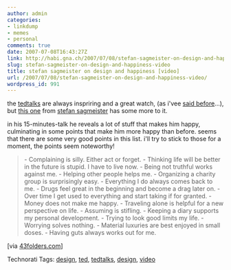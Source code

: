 ```yaml
---
author: admin
categories:
- linkdump
- memes
- personal
comments: true
date: 2007-07-08T16:43:27Z
link: http://habi.gna.ch/2007/07/08/stefan-sagmeister-on-design-and-happiness-video/
slug: stefan-sagmeister-on-design-and-happiness-video
title: stefan sagmeister on design and happiness [video]
url: /2007/07/08/stefan-sagmeister-on-design-and-happiness-video/
wordpress_id: 991
---
```


the [tedtalks](http://www.ted.com/talks) are always inspriring and a great watch, (as i'vee [said before](http://habi.gna.ch/?s=tedtalks)...), but [this one](http://www.ted.com/talks/view/id/50) from [stefan sagmeister](http://en.wikipedia.org/wiki/Stefan_Sagmeister) has some more to it.



in his 15-minutes-talk he reveals a lot of stuff that makes him happy, culminating in some points that make him more happy than before.
seems that there are some very good points in this list.
i'll try to stick to those for a moment, the points seem noteworthy!


<blockquote>- Complaining is silly. Either act or forget.
- Thinking life will be better in the future is stupid. I have to live now.
- Being not truthful works against me.
- Helping other people helps me.
- Organizing a charity group is surprisingly easy.
- Everything I do always comes back to me.
- Drugs feel great in the beginning and become a drag later on.
- Over time I get used to everything and start taking if for granted.
- Money does not make me happy.
- Traveling alone is helpful for a new perspective on life.
- Assuming is stifling.
- Keeping a diary supports my personal development.
- Trying to look good limits my life.
- Worrying solves nothing.
- Material luxuries are best enjoyed in small doses.
- Having guts always works out for me.</blockquote>

[via [43folders.com](http://www.43folders.com/2007/06/14/stefan-sagmeister-on-design-and-happiness/)]



Technorati Tags: [design](http://www.technorati.com/tag/design), [ted](http://www.technorati.com/tag/ted), [tedtalks](http://www.technorati.com/tag/tedtalks), [design](http://www.technorati.com/tag/design), [video](http://www.technorati.com/tag/video)
